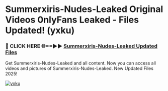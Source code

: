 # Summerxiris-Nudes-Leaked Original Videos 0nlyFans Leaked - Files Updated! (yxku)

<h3>🔴 CLICK HERE 🌐==►► <a href="https://tinyurl.com/4mcuefdz" rel="nofollow">Summerxiris-Nudes-Leaked Updated Files</a></h3>

Get Summerxiris-Nudes-Leaked and all content. Now you can access all videos and pictures of Summerxiris-Nudes-Leaked. New Updated Files 2025!

[![yxku](https://i.imgur.com/StAQSOY.gif)](https://tinyurl.com/4mcuefdz)
